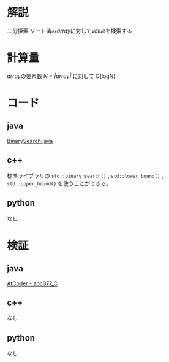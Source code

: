 # 解説

二分探索
ソート済み*array*に対して*value*を検索する

# 計算量

*array*の要素数 _N = |array|_ に対して
O(logN)

# コード

## java

[BinarySearch.java](../lib/java/BinarySearch.java)

## c++

標準ライブラリの `std::binary_search()` , `std::lower_bound()` , `std::upper_bound()` を使うことができる。

## python

なし

# 検証

## java

[AtCoder - abc077_C](https://atcoder.jp/contests/abc077/submissions/5086235)

## c++

なし

## python

なし
